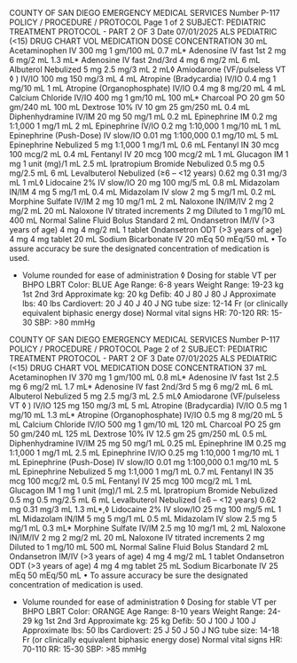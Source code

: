COUNTY OF SAN DIEGO EMERGENCY MEDICAL SERVICES Number P-117
POLICY / PROCEDURE / PROTOCOL Page 1 of 2
SUBJECT: PEDIATRIC TREATMENT PROTOCOL - PART 2 OF 3 Date 07/01/2025
ALS PEDIATRIC (<15) DRUG CHART
VOL MEDICATION DOSE CONCENTRATION
30 mL Acetaminophen IV 300 mg 1 gm/100 mL
0.7 mL* Adenosine IV fast 1st 2 mg 6 mg/2 mL
1.3 mL* Adenosine IV fast 2nd/3rd 4 mg 6 mg/2 mL
6 mL Albuterol Nebulized 5 mg 2.5 mg/3 mL
2 mL◊ Amiodarone (VF/pulseless VT ◊
) IV/IO 100 mg 150 mg/3 mL
4 mL Atropine (Bradycardia) IV/IO 0.4 mg 1 mg/10 mL
1 mL Atropine (Organophosphate) IV/IO 0.4 mg 8 mg/20 mL
4 mL Calcium Chloride IV/IO 400 mg 1 gm/10 mL
100 mL* Charcoal PO 20 gm 50 gm/240 mL
100 mL Dextrose 10% IV 10 gm 25 gm/250 mL
0.4 mL Diphenhydramine IV/IM 20 mg 50 mg/1 mL
0.2 mL Epinephrine IM 0.2 mg 1:1,000 1 mg/1 mL
2 mL Epinephrine IV/IO 0.2 mg 1:10,000 1 mg/10 mL
1 mL Epinephrine (Push-Dose) IV slow/IO 0.01 mg 1:100,000 0.1 mg/10 mL
5 mL Epinephrine Nebulized 5 mg 1:1,000 1 mg/1 mL
0.6 mL Fentanyl IN 30 mcg 100 mcg/2 mL
0.4 mL Fentanyl IV 20 mcg 100 mcg/2 mL
1 mL Glucagon IM 1 mg 1 unit (mg)/1 mL
2.5 mL Ipratropium Bromide Nebulized 0.5 mg 0.5 mg/2.5 mL
6 mL Levalbuterol Nebulized (≥6 – <12 years) 0.62 mg 0.31 mg/3 mL
1 mL◊ Lidocaine 2% IV slow/IO 20 mg 100 mg/5 mL
0.8 mL Midazolam IN/IM 4 mg 5 mg/1 mL
0.4 mL Midazolam IV slow 2 mg 5 mg/1 mL
0.2 mL Morphine Sulfate IV/IM 2 mg 10 mg/1 mL
2 mL Naloxone IN/IM/IV 2 mg 2 mg/2 mL
20 mL Naloxone IV titrated increments 2 mg Diluted to 1 mg/10 mL
400 mL Normal Saline Fluid Bolus Standard
2 mL Ondansetron IM/IV (>3 years of age) 4 mg 4 mg/2 mL
1 tablet Ondansetron ODT (>3 years of age) 4 mg 4 mg tablet
20 mL Sodium Bicarbonate IV 20 mEq 50 mEq/50 mL
• To assure accuracy be sure the designated concentration of medication is used.
* Volume rounded for ease of administration
◊ Dosing for stable VT per BHPO
 LBRT Color: BLUE
Age Range: 6-8 years
Weight Range: 19-23 kg 1st 2nd 3rd
Approximate kg: 20 kg Defib: 40 J 80 J 80 J
Approximate lbs: 40 lbs Cardiovert: 20 J 40 J 40 J
NG tube size: 12-14 Fr (or clinically equivalent biphasic energy dose)
Normal vital signs HR: 70-120 RR: 15-30 SBP: >80 mmHg


COUNTY OF SAN DIEGO EMERGENCY MEDICAL SERVICES Number P-117
POLICY / PROCEDURE / PROTOCOL Page 2 of 2
SUBJECT: PEDIATRIC TREATMENT PROTOCOL - PART 2 OF 3 Date 07/01/2025
ALS PEDIATRIC (<15) DRUG CHART
VOL MEDICATION DOSE CONCENTRATION
37 mL Acetaminophen IV 370 mg 1 gm/100 mL
0.8 mL* Adenosine IV fast 1st 2.5 mg 6 mg/2 mL
1.7 mL* Adenosine IV fast 2nd/3rd 5 mg 6 mg/2 mL
6 mL Albuterol Nebulized 5 mg 2.5 mg/3 mL
2.5 mL◊ Amiodarone (VF/pulseless VT ◊
) IV/IO 125 mg 150 mg/3 mL
5 mL Atropine (Bradycardia) IV/IO 0.5 mg 1 mg/10 mL
1.3 mL* Atropine (Organophosphate) IV/IO 0.5 mg 8 mg/20 mL
5 mL Calcium Chloride IV/IO 500 mg 1 gm/10 mL
120 mL Charcoal PO 25 gm 50 gm/240 mL
125 mL Dextrose 10% IV 12.5 gm 25 gm/250 mL
0.5 mL Diphenhydramine IV/IM 25 mg 50 mg/1 mL
0.25 mL Epinephrine IM 0.25 mg 1:1,000 1 mg/1 mL
2.5 mL Epinephrine IV/IO 0.25 mg 1:10,000 1 mg/10 mL
1 mL Epinephrine (Push-Dose) IV slow/IO 0.01 mg 1:100,000 0.1 mg/10 mL
5 mL Epinephrine Nebulized 5 mg 1:1,000 1 mg/1 mL
0.7 mL Fentanyl IN 35 mcg 100 mcg/2 mL
0.5 mL Fentanyl IV 25 mcg 100 mcg/2 mL
1 mL Glucagon IM 1 mg 1 unit (mg)/1 mL
2.5 mL Ipratropium Bromide Nebulized 0.5 mg 0.5 mg/2.5 mL
6 mL Levalbuterol Nebulized (≥6 – <12 years) 0.62 mg 0.31 mg/3 mL
1.3 mL*,◊ Lidocaine 2% IV slow/IO 25 mg 100 mg/5 mL
1 mL Midazolam IN/IM 5 mg 5 mg/1 mL
0.5 mL Midazolam IV slow 2.5 mg 5 mg/1 mL
0.3 mL* Morphine Sulfate IV/IM 2.5 mg 10 mg/1 mL
2 mL Naloxone IN/IM/IV 2 mg 2 mg/2 mL
20 mL Naloxone IV titrated increments 2 mg Diluted to 1 mg/10 mL
500 mL Normal Saline Fluid Bolus Standard
2 mL Ondansetron IM/IV (>3 years of age) 4 mg 4 mg/2 mL
1 tablet Ondansetron ODT (>3 years of age) 4 mg 4 mg tablet
25 mL Sodium Bicarbonate IV 25 mEq 50 mEq/50 mL
• To assure accuracy be sure the designated concentration of medication is used.
* Volume rounded for ease of administration
◊ Dosing for stable VT per BHPO
 LBRT Color: ORANGE
Age Range: 8-10 years
Weight Range: 24-29 kg 1st 2nd 3rd
Approximate kg: 25 kg Defib: 50 J 100 J 100 J
Approximate lbs: 50 lbs Cardiovert: 25 J 50 J 50 J
NG tube size: 14-18 Fr (or clinically equivalent biphasic energy dose)
Normal vital signs HR: 70-110 RR: 15-30 SBP: >85 mmHg

